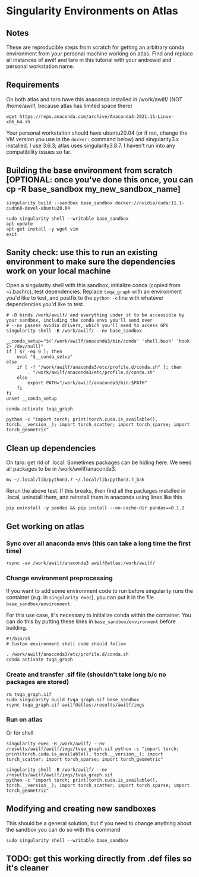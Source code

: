 # Singularity Environments on Atlas

## Notes
These are reproducible steps from scratch for getting an arbitrary conda environment from your personal machine working on atlas. Find and replace all instances of awilf and taro in this tutorial with your andrewid and personal workstation name.

## Requirements
On both atlas and taro have this anaconda installed in /work/awilf/ (NOT /home/awilf, because atlas has limited space there)
```
wget https://repo.anaconda.com/archive/Anaconda3-2021.11-Linux-x86_64.sh
```

Your personal workstation should have ubuntu20.04 (or if not, change the VM version you use in the `docker:` command below) and singularity3.x installed.  I use 3.6.3; atlas uses singularity3.8.7.  I haven't run into any compatibility issues so far.

## Building the base environment from scratch [OPTIONAL: once you've done this once, you can cp -R base_sandbox my_new_sandbox_name]
```
singularity build --sandbox base_sandbox docker://nvidia/cuda:11.1-cudnn8-devel-ubuntu20.04

sudo singularity shell --writable base_sandbox
apt update
apt-get install -y wget vim
exit
```

## Sanity check: use this to run an existing environment to make sure the dependencies work on your local machine
Open a singularity shell with this sandbox, initialize conda (copied from ~/.bashrc), test dependencies. Replace `tvqa_graph` with an environment you'd like to test, and postfix to the `python -c` line with whatever dependencies you'd like to test.

```
# -B binds /work/awilf/ and everything under it to be accessible by your sandbox, including the conda envs you'll send over
# --nv passes nvidia drivers, which you'll need to access GPU
singularity shell -B /work/awilf/ --nv base_sandbox

__conda_setup="$('/work/awilf/anaconda3/bin/conda' 'shell.bash' 'hook' 2> /dev/null)"
if [ $? -eq 0 ]; then
    eval "$__conda_setup"
else
    if [ -f "/work/awilf/anaconda3/etc/profile.d/conda.sh" ]; then
        . "/work/awilf/anaconda3/etc/profile.d/conda.sh"
    else
        export PATH="/work/awilf/anaconda3/bin:$PATH"
    fi
fi
unset __conda_setup

conda activate tvqa_graph

python -c "import torch; print(torch.cuda.is_available(), torch.__version__); import torch_scatter; import torch_sparse; import torch_geometric"
```

## Clean up dependencies
On taro: get rid of .local.  Sometimes packages can be hiding here.  We need all packages to be in /work/awilf/anaconda3.
```
mv ~/.local/lib/python3.7 ~/.local/lib/python3.7_bak
```

Rerun the above test. If this breaks, then find all the packages installed in .local, uninstall them, and reinstall them in anaconda using lines like this

```
pip uninstall -y pandas && pip install --no-cache-dir pandas==0.1.2
```

## Get working on atlas
### Sync over all anaconda envs (this can take a long time the first time)
```
rsync -av /work/awilf/anaconda3 awilf@atlas:/work/awilf/
```

### Change environment preprocessing
If you want to add some environment code to run before singularity runs the container (e.g. in `singularity exec`), you can put it in the file `base_sandbox/environment`.

For this use case, it's necessary to initialize conda within the container. You can do this by putting these lines in `base_sandbox/environment` before building.

```
#!/bin/sh
# Custom environment shell code should follow

. /work/awilf/anaconda3/etc/profile.d/conda.sh
conda activate tvqa_graph
```


### Create and transfer .sif file (shouldn't take long b/c no packages are stored)
```
rm tvqa_graph.sif
sudo singularity build tvqa_graph.sif base_sandbox
rsync tvqa_graph.sif awilf@atlas:/results/awilf/imgs
```

### Run on atlas
Or for shell
```
singularity exec -B /work/awilf/ --nv /results/awilf/awilf/imgs/tvqa_graph.sif python -c "import torch; print(torch.cuda.is_available(), torch.__version__); import torch_scatter; import torch_sparse; import torch_geometric"
```

```
singularity shell -B /work/awilf/ --nv /results/awilf/awilf/imgs/tvqa_graph.sif
python -c "import torch; print(torch.cuda.is_available(), torch.__version__); import torch_scatter; import torch_sparse; import torch_geometric"
```


## Modifying and creating new sandboxes
This should be a general solution, but if you need to change anything about the sandbox you can do so with this command
```
sudo singularity shell --writable base_sandbox
```


## TODO: get this working directly from .def files so it's cleaner
